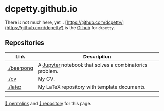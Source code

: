 # dcpetty.github.io

There is not much here, yet&hellip; [https://github.com/dcpetty/](https://github.com/dcpetty/) is the [Github](https://github.com/) for `dcpetty`.

## Repositories

| Link | Description |
| -- | -- |
| [./beerpong](./beerpong) | A [Jupyter](https://jupyter.org/) notebook that solves a combinatorics problem. |
| [./cv](./cv) | My CV. |
| [./latex](./latex) | My LaTeX repository with template documents. |

<hr>

[&#128279; permalink](https://dcpetty.github.io/) and [&#128297; repository](https://github.com/dcpetty/dcpetty.github.io/) for this page.

